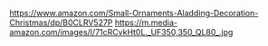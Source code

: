 https://www.amazon.com/Small-Ornaments-Aladding-Decoration-Christmas/dp/B0CLRV527P
https://m.media-amazon.com/images/I/71cRCvkHt0L._UF350,350_QL80_.jpg
